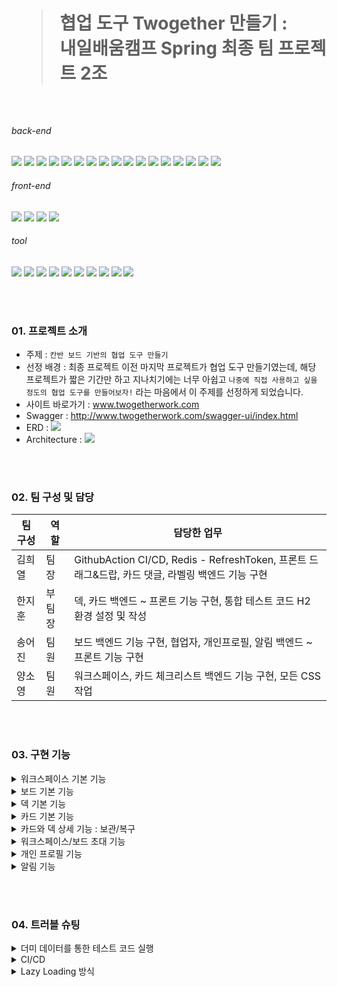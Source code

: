 <h1>
  
> 협업 도구 Twogether 만들기 : <br> 내일배움캠프 Spring 최종 팀 프로젝트 2조

</h1>

<br>

  <h6>back-end</h6>
<p style="display: block;">
    <img src="https://img.shields.io/badge/java-007396?style=for-the-badge&logo=java&amp;logoColor=white">
    <img src="https://camo.githubusercontent.com/c1fc168684171582321954905e8b9dc4f59810243ed85e645f3b7938ee3145cb/68747470733a2f2f696d672e736869656c64732e696f2f62616467652f6d7973716c2d3434373941313f7374796c653d666f722d7468652d6261646765266c6f676f3d6d7973716c266c6f676f436f6c6f723d7768697465" data-canonical-src="https://img.shields.io/badge/mysql-4479A1?style=for-the-badge&amp;logo=mysql&amp;logoColor=white">
    <img src="https://img.shields.io/badge/H2-0000bb?style=for-the-badge&logo=H2&amp;logoColor=white">
    <img src="https://img.shields.io/badge/redis-%23DD0031.svg?style=for-the-badge&logo=redis&logoColor=white">
    <img src="https://img.shields.io/badge/Spring-6DB33F.svg?style=for-the-badge&logo=Spring&logoColor=white">
    <img src="https://img.shields.io/badge/Spring%20Security-6DB33F.svg?style=for-the-badge&logo=Spring-Security&logoColor=white">
    <img src="https://img.shields.io/badge/Spring%20Boot-6DB33F.svg?style=for-the-badge&logo=Spring-Boot&logoColor=white">
    <img src="https://camo.githubusercontent.com/a4797e4acda6db88d63a7a0ef7332bd6a3e7cf9282fa0d7d1af6605efe11929c/68747470733a2f2f696d672e736869656c64732e696f2f62616467652f537072696e672044617461204a50412d3644423333463f7374796c653d666f722d7468652d6261646765266c6f676f3d266c6f676f436f6c6f723d7768697465" data-canonical-src="https://img.shields.io/badge/Spring Data JPA-6DB33F?style=for-the-badge&amp;logo=&amp;logoColor=white">
    <img src="https://img.shields.io/badge/AWS-%23FF9900.svg?style=for-the-badge&logo=amazon-aws&logoColor=white">
    <img src="https://img.shields.io/badge/AWS EC2-f90?style=for-the-badge&logo=amazon-awsec2&logoColor=white">
    <img src="https://img.shields.io/badge/AWS CodeDeploy-f90?style=for-the-badge&logo=amazon-aws-CodeDeploy-f90&logoColor=white">
    <img src="https://img.shields.io/badge/AWS RDS-f90?style=for-the-badge&logo=amazon-aws-RDS-f90&logoColor=white">
    <img src="https://img.shields.io/badge/AWS S3-f90.svg?style=for-the-badge&logo=amazon-aws-S3&logoColor=white">
    <img src="https://img.shields.io/badge/AWS ElastiCache-f90.svg?style=for-the-badge&logo=ElastiCache&logoColor=white">
    <img src="https://camo.githubusercontent.com/78f3152017f7dae410d842069791c2518dfc6d1a842e50b99ad5c4ed30ee0ae4/68747470733a2f2f696d672e736869656c64732e696f2f62616467652f48696265726e6174652d3539363636433f7374796c653d666f722d7468652d6261646765266c6f676f3d68696265726e617465266c6f676f436f6c6f723d7768697465" data-canonical-src="https://img.shields.io/badge/Hibernate-59666C?style=for-the-badge&amp;logo=hibernate&amp;logoColor=white">
    <img src="https://camo.githubusercontent.com/c0f71772804c86d0f144ce923027aff25e8d761c6b791d2de6698607e21c5465/68747470733a2f2f696d672e736869656c64732e696f2f62616467652f677261646c652d3032333033413f7374796c653d666f722d7468652d6261646765266c6f676f3d677261646c65266c6f676f436f6c6f723d7768697465" data-canonical-src="https://img.shields.io/badge/gradle-02303A?style=for-the-badge&amp;logo=gradle&amp;logoColor=white">
    <img src="https://camo.githubusercontent.com/5af78a02d0f7a4b8a759f9580ce718287a0626f80a55c38ad0bac83e0b31f94d/68747470733a2f2f696d672e736869656c64732e696f2f62616467652f4a57542d3030303030303f7374796c653d666f722d7468652d6261646765266c6f676f3d6a736f6e776562746f6b656e73266c6f676f436f6c6f723d7768697465" data-canonical-src="https://img.shields.io/badge/JWT-000000?style=for-the-badge&amp;logo=jsonwebtokens&amp;logoColor=white">
  </p>

  <h6>front-end</h6>
  <p style="display: block;">
    <img src="https://img.shields.io/badge/html5-%23E34F26.svg?style=for-the-badge&logo=html5&logoColor=white">
    <img src="https://img.shields.io/badge/css3-%231572B6.svg?style=for-the-badge&logo=css3&logoColor=white">
    <img src="https://img.shields.io/badge/javascript-%23323330.svg?style=for-the-badge&logo=javascript&logoColor=%23F7DF1E">
    <img src="https://img.shields.io/badge/Thymeleaf-005f0f.svg?style=for-the-badge&logo=Thymeleaf-&logoColor=white">
  </p>
  
  <h6>tool</h6>
  <p style="display: block;">
    <img src="https://camo.githubusercontent.com/699cfd7f3bb6a4e1764449f9b0da88a99a8d46bee71b93752b15ee8fbca5026a/68747470733a2f2f696d672e736869656c64732e696f2f62616467652f496e74656c6c694a20494445412d3030303030303f7374796c653d666f722d7468652d6261646765266c6f676f3d496e74656c6c694a2049444541266c6f676f436f6c6f723d7768697465" data-canonical-src="https://img.shields.io/badge/IntelliJ IDEA-000000?style=for-the-badge&amp;logo=IntelliJ IDEA&amp;logoColor=white">
    <img src="https://img.shields.io/badge/GitHub-181717.svg?style=for-the-badge&logo=GitHub&logoColor=white">
    <img src="https://img.shields.io/badge/github%20actions-%232671E5.svg?style=for-the-badge&logo=githubactions&logoColor=white">
    <img src="https://img.shields.io/badge/Git-F05032.svg?style=for-the-badge&logo=Git&logoColor=white">
    <img src="https://camo.githubusercontent.com/3f0e26b0951bab845a1bb9a7198ecca0da272e462921b6edd85879f3673b6927/68747470733a2f2f696d672e736869656c64732e696f2f62616467652f506f73746d616e2d4646364333373f7374796c653d666f722d7468652d6261646765266c6f676f3d706f73746d616e266c6f676f436f6c6f723d7768697465" data-canonical-src="https://img.shields.io/badge/Postman-FF6C37?style=for-the-badge&amp;logo=postman&amp;logoColor=white">
    <img src="https://img.shields.io/badge/figma-%23F24E1E.svg?style=for-the-badge&logo=figma&logoColor=white">
    <img src="https://img.shields.io/badge/Swagger-85EA2D.svg?style=for-the-badge&logo=Swagger&logoColor=black">
    <img src="https://camo.githubusercontent.com/c37f52fc7f77f8a8fd16a733a91c75278dcb3149e14c24a2203d7f7217bb4643/68747470733a2f2f696d672e736869656c64732e696f2f62616467652f536c61636b2d3441313534423f7374796c653d666f722d7468652d6261646765266c6f676f3d536c61636b266c6f676f436f6c6f723d7768697465" data-canonical-src="https://img.shields.io/badge/Slack-4A154B?style=for-the-badge&amp;logo=Slack&amp;logoColor=white">
    <img src="https://img.shields.io/badge/Notion-000000.svg?style=for-the-badge&logo=Notion&logoColor=white">
    <img src="https://img.shields.io/badge/Trello-%23026AA7.svg?style=for-the-badge&logo=Trello&logoColor=white">
  </p>

<br><br>

<h3>01. 프로젝트 소개</h3>

* 주제 : `칸반 보드 기반의 협업 도구 만들기`
* 선정 배경 : 최종 프로젝트 이전 마지막 프로젝트가 협업 도구 만들기였는데, 해당 프로젝트가 짧은 기간만 하고 지나치기에는 너무 아쉽고 `나중에 직접 사용하고 싶을 정도의 협업 도구를 만들어보자!` 라는 마음에서 이 주제를 선정하게 되었습니다.
* 사이트 바로가기 : www.twogetherwork.com
* Swagger : http://www.twogetherwork.com/swagger-ui/index.html
* ERD :
  <img src="https://github.com/song-eojin/song-eojin.github.io/assets/122079064/683a5763-d601-4755-83e6-43327bf9e403">
* Architecture : 
  <img src="https://github.com/song-eojin/song-eojin.github.io/assets/122079064/2ea42782-53d6-4875-932a-67c07654d584">

<br><br>

<h3>02. 팀 구성 및 담당</h3>

| 팀 구성 | 역할 | 담당한 업무 |
|------|---------|------------------------------------------------------|
| 김희열 | 팀장 | GithubAction CI/CD, Redis - RefreshToken, 프론트 드래그&드랍, 카드 댓글, 라벨링 백엔드 기능 구현 |
| 한지훈 | 부팀장 | 덱, 카드 백엔드 ~ 프론트 기능 구현, 통합 테스트 코드 H2 환경 설정 및 작성 |
| 송어진 | 팀원 | 보드 백엔드 기능 구현, 협업자, 개인프로필, 알림 백엔드 ~ 프론트 기능 구현 |
| 양소영 | 팀원 | 워크스페이스, 카드 체크리스트 백엔드 기능 구현, 모든 CSS 작업 |

<br><br>

<h3>03. 구현 기능</h3>

<details>
<summary>워크스페이스 기본 기능</summary>
<div markdown="1">
  
 * 사용자가 회원 가입 시 생성 가능한 가장 큰 작업 공간입니다. 
 * 큰 단위의 작업을 모아두기 위해 필요한 공간입니다. (ex. 프로젝트, 일정)
   <img src="https://github.com/song-eojin/song-eojin.github.io/assets/122079064/65dbf30e-f264-444c-a806-82a0661cf59b">

</div>
</details>

<details>
<summary>보드 기본 기능</summary>
<div markdown="1">
  
 * 워크스페이스 내에서 생성 가능한 작업 공간입니다. 
 * 워크스페이스 내 작업을 구분하기 위해 필요한 공간입니다. (ex. 백엔드/프론트엔드/기획, 회사 일정/개인 일정)
   <img src="https://github.com/song-eojin/song-eojin.github.io/assets/122079064/0b763c0f-ceef-4b6f-bc9d-dd4e6deb493c">
 
</div>
</details>
        
<details>
<summary>덱 기본 기능</summary>
<div markdown="1">
  
 * 보드 내에서 생성 가능한 작업 공간입니다.
 * 보드 내 작업을 정리하기 위해 필요한 공간입니다. (ex. To do/In progress/Done, 첫째 주/둘째 주/셋째 주/넷째 주/다섯째 주)
 * 각 덱의 순서를 중요도, 편의 상의 배치를 위해 순서를 임의로 바꿀 수 있습니다.
   <img src="https://github.com/song-eojin/song-eojin.github.io/assets/122079064/199b7ea8-5818-49bb-ba88-6002bdc41be2">
</div>
</details>

<details>
<summary>카드 기본 기능</summary>
<div markdown="1">
  
 * 덱 내에서 생성 가능한 작업 공간입니다.
 * 덱 내 작업을 세분화하기 위해 필요한 공간입니다. (ex. 댓글/로그인/카드 이동, 보고서 작성하기/병원 가기)
 * 각 카드의 순서도 임의로 바꿀 수 있으며, 다른 보드로 이동도 가능합니다.
 * 각 카드 내 작업 현황을 알기 쉽게 만들어 주는 체크 리스트가 있습니다.
 * 각 카드를 덱 외의 방법으로 분류하기 위한 라벨 기능, 카드 작업자 할당 기능, 마감일 기능도 있으나 아직 프론트에는 구현이 안되어 있습니다.
   <img src="https://github.com/song-eojin/song-eojin.github.io/assets/122079064/3d730d4a-9913-4539-8d06-b7acfdae38dc">
   
</div>
</details>

<details>
<summary>카드와 덱 상세 기능 : 보관/복구</summary>
<div markdown="1">
  
 * 카드와 덱은 실질적으로 작업할 때 가장 많이 생성되고, 삭제되는 요소입니다.
 * 하지만 ‘협업’ 프로젝트 도구인 만큼 여러 사람이 같이 관리하다 보니 실수로, 소통 오류로 삭제되는 일이 빈번하고, 협의 하에 삭제했으나 나중에 다시 필요해지는 경우도 생기기 때문에 해당 요소들을 바로 삭제하는 것이 아닌, 보관 과정을 거치게 합니다.
 * 보관된 덱과 카드는 실제 작업 환경에서는 보이지 않지만 설정 창에서 쉽게 조회하고, 복구할 수 있습니다.
   <img src="https://github.com/song-eojin/song-eojin.github.io/assets/122079064/eaa3fc92-5261-46ea-9df5-ef394b3f6732">
</div>
</details>
        
<details>
<summary>워크스페이스/보드 초대 기능</summary>
<div markdown="1">
  
 * 워크스페이스, 보드에는 각각의 초대 기능이 있습니다.
 * 워크스페이스에서 초대된 유저는 해당 워크스페이스 내 보드들을 전부 조회할 수 있으며, 작업할 수 있습니다.
 * `보드에서 초대된 유저는 해당 보드만 작업할 수 있으며, 해당 보드가 포함된 워크스페이스의 다른 보드들에는 접근 권한이 없습니다.`
   * 워크스페이스 협업자 초대 기능   
     <img src="https://github.com/song-eojin/song-eojin.github.io/assets/122079064/9e1da668-a44e-4666-b405-1f511c774512">
   * 보드 협업자 초대 기능 : 권한 제어 목적
     <img src="https://github.com/song-eojin/song-eojin.github.io/assets/122079064/5a717342-76d4-45c5-948a-879a1f9b5b75">
   
</div>
</details> 
  
<details>
<summary>개인 프로필 기능</summary>
<div markdown="1">
  
 * 상단의 프로필 이미지를 클릭하면 좌측에 개인 프로필 창이 나타납니다. 
 * 프로필 정보, 이미지 수정 버튼을 눌러 자신의 문구와 멋진 사진을 등록하면 정보와 사진과 업데이트 됩니다.
   <img src="https://github.com/song-eojin/song-eojin.github.io/assets/122079064/a5a21234-299b-47b1-9004-f89fe356aa0b">
</div>
</details> 

<details>
<summary>알림 기능</summary>
<div markdown="1">
  
 * `특정 이벤트`가 발생했을 때 이벤트를 전송하고, 읽지 않은 이벤트가 있다면 프로필에 초록색 불이 들어옵니다.
   <img src="https://github.com/song-eojin/song-eojin.github.io/assets/122079064/fd9b5ddf-8913-40f6-a1b7-74a61760a4ac">
   <img src="https://github.com/song-eojin/song-eojin.github.io/assets/122079064/0b564e67-1529-4148-a11c-2102147129a4">
   
    <details>
    <summary>특정 이벤트의 종류</summary>
    <div markdown="1">
      
    * 카드 설명 수정 이벤트
    * 카드 마감일 수정 이벤트
    * 카드 댓글 생성 이벤트
    * 카드 작업자 할당 이벤트
    * 보드 협업자 초대 이벤트
    * 워크스페이스 협업자 초대 이벤트
      <img src="https://github.com/song-eojin/song-eojin.github.io/assets/122079064/db77ff55-134b-49c3-98d3-3a9912f8a7c7">
      <img src="https://github.com/song-eojin/song-eojin.github.io/assets/122079064/dbb50d18-6564-4783-a78c-9df65a2371cd">
      
    </div>
    </details>      

    <details>
    <summary>알림 버튼의 종류</summary>
    <div markdown="1">
      
    * 만약 알림을 모두 읽음 상태로 바꾸면 아래와 같이, 알림 배지의 형광 초록 불이 꺼집니다.
      <img src="https://github.com/song-eojin/song-eojin.github.io/assets/122079064/1e3d610b-4e94-49a2-9fc1-ac4eb159abd9">
      
    * 알림 삭제 버튼을 누르면 “알림을 삭제하시겠습니까?”라는 문구를 통해 확인을 받은 후, 확인을 누르면 알림이 삭제 됩니다.
      <img src="https://github.com/song-eojin/song-eojin.github.io/assets/122079064/3104cb3b-a5bf-441c-af52-380818d21cf5">
      
    * 알림이 없거나 알림을 모두 삭제한 경우에는 아래와 같이 “도착한 알림이 없습니다.”라는 문구로 대체됩니다.
      <img src="https://github.com/song-eojin/song-eojin.github.io/assets/122079064/01364406-4d7a-4b1c-91b7-a1b50810addc">
      
    </div>
    </details>      
</div>
</details> 

<br><br>

<h3>04. 트러블 슈팅</h3>

<details>
<summary>더미 데이터를 통한 테스트 코드 실행</summary>
<div markdown="1">
  <br>
  
* ❗문제 발생
  * 각 메서드를 실행할 때마다 발생하는 공통 로직이 존재하여 이를 @BeforeEach 로 각 메서드를 실행할 때마다 실행하고자 함.      
  * 이를 해결하기 위해 기존에는 아래의 방식으로 데이터를 DB에 저장함.
  * 단일 인스턴스를 생성할 때야 편하지만 복수의 인스턴스를 생성해야 할 때는 코드의 길이가 길어지고 번잡해지는 문제를 발견함.
  * e.g. 보드 관련된 로직을 테스트하기 위해선 회원 가입과 워크스페이스 생성 작업이 사전에 이루어져야 한다.
        
        // UserServiceTest.java

        @BeforeEach
        void signUp() {
            // given
            String email = "user2024@email.com";
            String password = "user123!@#";
            boolean admin = false;
            String adminToken = "";
        
            encoder = new BCryptPasswordEncoder();
            SignupRequestDto request = SignupRequestDto.builder().email(email).password(password)
                .admin(admin).adminToken(adminToken).build();
        
            // when
            User signed = userService.signup(request);
        
            // then
            Assertions.assertEquals(email, signed.getEmail());
            Assertions.assertTrue(encoder.matches(password, signed.getPassword()));
            Assertions.assertEquals(UserRoleEnum.USER, signed.getRole());
            user = signed;
        }
    
<br>
        
* ❓ 해결책 탐구
  * 더미 데이터 : 대용량 데이터를 테스트 실행 전에 준비할 필요가 있거나 연쇄적으로 매핑된 객체들을 순서대로 미리 만들어 놓기에 편리함.

<br>
        
* ➡️ 결과
        
  * 첫째, 테스트 전에 SQL을 통해 더미 데이터 생성하고, h2에 저장
        
           // data.sql
       
        	-- workspace 테이블 생성
        	CREATE TABLE IF NOT EXISTS workspace (
        	    id LONG PRIMARY KEY,
        	    title VARCHAR(50),
        	    icon VARCHAR(50),
        	    user_id LONG,
        	    created_at datetime,
        	    modified_at datetime,
        	    FOREIGN KEY (user_id) REFERENCES users(id)
        	);
        	
        	-- 더미 workspace 데이터 삽입
        	INSERT INTO workspace (id, title, icon, user_id, created_at, modified_at) VALUES
        	(1, 'Workspace 1', 'test', 1, '2023-01-01 00:00:00', '2023-01-01 00:00:00'),
        	(2, 'Workspace 2', 'test', 1, '2023-01-01 00:00:00', '2023-01-01 00:00:00'),
        	(3, 'Workspace 1', 'test', 2, '2023-01-01 00:00:00', '2023-01-01 00:00:00');
        
  * 둘째, 테스트 코드에서 더미 데이터 호출
        
            // BoardServiceTest.java
    
        		@BeforeEach
            void setUp() {
                user = userRepository.findById(1L).orElse(null);
                wp1 = wpRepository.findById(1L).orElse((null));
                wp2 = wpRepository.findById(2L).orElse((null));
                wp3 = wpRepository.findById(3L).orElse((null));
            }
</div>
</details>
        
<details>
<summary>CI/CD</summary>
<div markdown="1">

* ❗제안

  1. Github Actions로 빌드-테스트 자동화하는 CI를 구축한 것에서 더 나아가 배포 자동화까지 해보는 것이 좋을 것 같아 Githuh Actions를 통한 CD 사용을 제안
  2. 배포를 담당할 서버가 AWS EC2 서비스라는 점에서 연동이 잘 되어 배포가 쉽고 빠른 AWS CodeDeploy 사용을 결정

<br>        
        
* ⛵ 적용 과정 <br>
  1. 파일이 배포될 AWS 서버 환경 준비
        - AWS EC2, RDS, ElastiCache 서비스 구매
        - 서버에 mysql, redis-cli, codedeploy-agent 등 필요한 서비스 설치
        - 각 서비스에 보안 그룹 및 IAM 역할 설정하기
      
  2. AWS CodeDeploy 설정
        - 배포 애플리케이션 및 배포 그룹 생성
      
  3. Github Actions CD 환경 준비
        - CD 환경을 위한 Github Actions secrets 추가
        - AWS CodeDeploy 배포를 위한 yml 파일 준비
        - AWS EC2가 배포 파일을 실행하도록 yml과 sh 파일 준비
  
  <br>            
  
* ➡️ 결과 : AWS CodeDeploy 적용 완료!
  <img src="https://github.com/song-eojin/song-eojin.github.io/assets/122079064/8ca5e5f3-4aac-4fb9-af96-7e54d7ecaf10">

  <br>            

</div>
</details>

<details>
<summary>Lazy Loading 방식</summary>
<div markdown="1">
  
* ❗문제 발생
  : 보드 협업자로 초대된 경우, 자동으로 워크스페이스 협업자로도 등록하는 로직에서 `WorkspaceCollaborator DB(워크스페이스 협업자)`에 데이터가 담기지 않는 문제 발생
        
        // 문제가 발생한 코드
        
            public void autoInviteWpCol(User user, Long wpId) {
                Workspace foundWorkspace = findWpById(wpId);
        
                // 이미 등록된 사용자 초대당하기 불가
                if (wpColRepository.existsByWorkspaceAndEmail(foundWorkspace, user.getEmail())) {
                    throw new CustomException(CustomErrorCode.WORKSPACE_COLLABORATOR_ALREADY_EXISTS);
                }
        
                // 워크스페이스 협업자로 등록
                User invitedUser = findUser(user.getEmail());
                WorkspaceCollaborator newWpCol = WpColRequestDto.toEntity(invitedUser, foundWorkspace);
        
                // 아이디 수동 할당 - 데이터가 덮어 씌어지는 문제 방지
                newWpCol.assignNewId();
                wpColRepository.save(newWpCol);
            }

<br>    
    
* ❓해결책 탐구
  * `의심 01.` <br>아래의 코드에서 foundWorkspace 변수와 invitedUser 변수의 필드에 null 값이 담기고, $$_hibernate_interceptor 안에 실제 데이터가 담기는 현상이 발생했다. <br><br>우선 Hibernate Interceptor가 무엇인지 알아보았다. Hibernate가 엔티티의 상태를 추적하고 데이터베이스 작업 전/후에 사용자 정의 로직을 실행하는 역할을 한다고 한다. 현 문제 상황과 연관이 있을 가능성이 높아 보이지는 않는다..!

  <br><br>
        
  * `의심 02.` Lazy Loading과 관련된 문제일 수 있다는 가정 하에 해결책을 탐구하기 시작했다. 우선 Lazy Loading은 연관된 엔티티를 필요한 시점에 데이터베이스에서 로드 하는 방식으로, 현 문제 상황과 관련이 있을 지도 모른다고 생각한 이유는 다음과 같다.<br><br>둘의 연관성을 살펴보면.. JPA Entity를 로드할 때 연관된 엔티티를 FetchType.LAZY로 설정한 경우, FetchType.LAZY로 설정된 연관 엔티티는 실제로 필요한 시점에 데이터베이스에서 가져오기 때문에 해당 필드에 접근이 생기기 전에는 초기화되지 않는다.<br><br>즉, Lazy Loading 방식을 사용하면 JPA는 연관 관계를 맺고 있는 Workspace Collaborator db에 접근하는 것을 지연시키고..<br><br>이로 인해, workspace를 통해 연관된 엔티티를 거쳐서 wpColRepository에 직접 user를 save 시키더라도, workspace와 연관 관계를 맺고 있는 WorkspaceCollaborator 필드에 접근하는 로직이 없어서, Lazy Loading에 의해 WorkspaceCollaborator db 접근이 지연될 수 있을 거라 생각한 것이다.
        
<br><br>
    
* ✅ 문제 확인 <br>Lazy Loading 방식을 사용하면 JPA는 연관 관계를 맺고 있는 WorkspaceCollaborator DB에 접근하는 것을 지연시킨다.

<br><br>
    
* 💡 첫 번째 해결 방법 :  `Eager Loading 방식으로 바꾸기`
        
  최종적으로 워크스페이스 협업자를 DB에 저장하고 싶은 것이므로, Workspace를 통해 연관 Entity인 WorkspaceCollaborator를 즉시 로드할 수 있도록 Eager Loading 방식을 사용하였다.
        
        // 수정한 코드
  
        @Builder
        @Entity
        @Getter
        @NoArgsConstructor
        @AllArgsConstructor
        public class Workspace extends Timestamped {
                       .
                       .
                       .
            @Builder.Default
            @OneToMany(mappedBy = "workspace", fetch = FetchType.EAGER)
            private List<WorkspaceCollaborator> workspaceCollaborators = new ArrayList<>();
        
        성공적으로 DB에 협업자가 등록된다!
        <img src="https://github.com/song-eojin/song-eojin.github.io/assets/122079064/b3f78952-a6ab-46d7-bf95-d02421a374c4">

        
* ⚠️ 첫 번째 해결방법의 문제점<br><br> : 위와 같이 WorkspaceCollaborator Entity를 Eager Loading 방식으로 설정했을 때 `JPA N+1 문제`로 인한 성능 이슈가 발생할 수 있다.<br>즉, 하나의 Workspace만 조회를 해도 각각의 Workspace가 가진 WorkspaceCollaborator 모두를 조회하는 것이다.

<br>
    
* 💡 두 번째 해결책 : `JPQL의 JOIN FETCH 및 Fetch Join 전략 사용하기`
  
  연관 엔티티와 함께 현재 엔티티를 로딩함으로, Lazy Loading 방식을 사용하면서 발생한 `WorkspaceCollaborator DB에 접근하는 것을 지연되어 협업 멤버가 DB에 Save되지 않는 문제`를 해결할 수 있다.
        
  다소 쿼리 문이 복잡해질 가능성이 있지만 우리가 직면한 상황에서는 이것이 문제가 되지는 않는다.
        
        public Workspace findWpById(Long wpId) {
            return wpRepository.findByIdWithCollaborators(wpId).orElseThrow(() ->
                new CustomException(CustomErrorCode.WORKSPACE_NOT_FOUND));
        }
        
  뿐만 아니라 Eager Loading 방식을 사용하였을 때 발생하는 불필요한 데이터까지 로딩되는 문제, 그리고 아래와 같이 JOIN을 통해 하나의 쿼리 문으로 작동하기 때문에 N+1 쿼리 문제까지 해결이 된다.
        
        SELECT w FROM Workspace w
        JOIN FETCH w.workspaceCollaborators
        WHERE w.id = :wpId
                
    
* 💡 세 번째 해결책 : `Lazy Loading 방식을 사용하면서 Transaction 내에서 필드에 접근하기`
        
        성능을 높이기 위해 필요한 경우에만 데이터를 로드하는 Lazy Loading 방식을 유지하면서, workspaceCollaborator 필드에 접근하는 로직 추가하면 어떨까?
        
        // 수정한 코드
        @Builder
        @Entity
        @Getter
        @NoArgsConstructor
        @AllArgsConstructor
        public class Workspace extends Timestamped {
                       .
                       .
                       .
            @Builder.Default
            @OneToMany(mappedBy = "workspace") // default가 LAZY
            private List<WorkspaceCollaborator> workspaceCollaborators = new ArrayList<>();
                       .
                       .
                       .
            // Lazy Loading을 강제로 발생시켜 workspaceCollaborator 필드를 로드하는 메서드
            public List<WorkspaceCollaborator> loadWorkspaceCollaborators() {
                if (this.workspaceCollaborators == null) {
                    // Lazy Loading을 발생시키기 위해 size() 메서드를 호출
                    this.workspaceCollaborators.size();
                }
                return this.workspaceCollaborators;
            }
        }
        
  loadWorkspaceCollaborators 메서드 호출이 Lazy Loading을 강제로 발생시켜 데이터베이스에서 연관된 workspaceCollaborators 정보를 로드하고 성공적으로 workspaceCollaborator db에 접근할 수 있게 된다.
        
        @Service
        @RequiredArgsConstructor
        public class WpColService {
                                     .
                                     .
                                     .
            public void autoInviteWpCol(User user, Long wpId) {
                Workspace foundWorkspace = findWpById(wpId);
        
                // workspaceCollaborators 필드를 로드하여 Lazy Loading을 강제로 발생시키기
                foundWorkspace.loadWorkspaceCollaborators();
        
                // 이미 등록된 사용자 초대당하기 불가
                if (wpColRepository.existsByWorkspaceAndEmail(foundWorkspace, user.getEmail())) {
                    throw new CustomException(CustomErrorCode.WORKSPACE_COLLABORATOR_ALREADY_EXISTS);
                }
        
                // 워크스페이스 협업자로 등록
                User invitedUser = findUser(user.getEmail());
                WorkspaceCollaborator newWpCol = WpColRequestDto.toEntity(invitedUser, foundWorkspace);
        
                // 아이디 수동 할당 - 데이터가 덮어 씌어지는 문제 방지
                newWpCol.assignNewId();
                wpColRepository.save(newWpCol);
            }
        
<br>
    
* ⚠️ 고민<br>
      연관 엔티티를 단순히 저장하고자 하는 상황에서 Fetch Join 방식과 Transaction 내에서 필드에 접근하여 데이터를 로드하는 방식 중 무엇이 더 우리 프로젝트에 적합한 방법일까?<br><br>둘의 차이점은 코드가 실행되는 위치가 다르다는 것이다.<br><br>우선 Fetch Join 방식은 데이터 레벨에서 동작하며 속도가 빠르다는 장점이 있다. 반면, 트랜잭션 내 필드 접근을 통한 Lazy Loading 방식은 JVM에서 동작한다는 차이가 있다.
  
<br>

* ➡️ 결론<br>
      첫째, 연관 엔티티를 단순히 저장하는 행위는 빠른 처리 속도가 필요하지 않다.<br><br>
      둘째, 우리 프로젝트는 추후 작업될 동시성 문제와 관련하여 프로젝트의 전체적인 처리 속도가 중요하므로, 다른 작업에서는 최대한 데이터베이스에 부하를 주지 않는 것이 좋다.<br><br>Lazy Loading 방식을 사용함으로써 발생한 문제를 해결하기 위해, 앞선 두 가지 논거를 들어 세 번째 해결 방법에 해당하는 트랜잭션 내 필드 접근을 통한 방식을 사용하겠다는 결론을 내렸다.
  
  <br>
  
</div>
</details>
  
<br><br>
